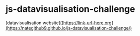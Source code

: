 # js-datavisualisation-challenge


[datavisualisation website]([https://link-url-here.org](https://nategithub9.github.io/js-datavisualisation-challenge/)
